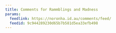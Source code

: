```yaml
---
title: Comments for Rammblings and Madness
params:
  feedlink: https://noronha.id.au/comments/feed/
  feedid: 9c944289230d65b7b581d5ea33efb498
---
```

